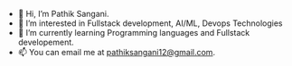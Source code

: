- 👋 Hi, I’m Pathik Sangani.
- 👀 I’m interested in Fullstack development, AI/ML, Devops Technologies
- 🌱 I’m currently learning Programming languages and Fullstack developement.
- 📫 You can email me at pathiksangani12@gmail.com.

<!---
psang3/psang3 is a ✨ special ✨ repository because its `README.md` (this file) appears on your GitHub profile.
You can click the Preview link to take a look at your changes.
--->
